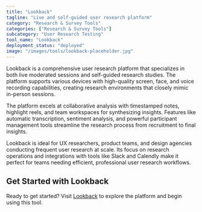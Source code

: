 ```yaml
---
title: "Lookback"
tagline: "Live and self-guided user research platform"
category: "Research & Survey Tools"
categories: ["Research & Survey Tools"]
subcategory: "User Research Testing"
tool_name: "Lookback"
deployment_status: "deployed"
image: "/images/tools/lookback-placeholder.jpg"
---
```

Lookback is a comprehensive user research platform that specializes in both live moderated sessions and self-guided research studies. The platform supports various devices with high-quality screen, face, and voice recording capabilities, creating research environments that closely mimic in-person sessions.

The platform excels at collaborative analysis with timestamped notes, highlight reels, and team workspaces for synthesizing insights. Features like automatic transcription, sentiment analysis, and powerful participant management tools streamline the research process from recruitment to final insights.

Lookback is ideal for UX researchers, product teams, and design agencies conducting frequent user research at scale. Its focus on research operations and integrations with tools like Slack and Calendly make it perfect for teams needing efficient, professional user research workflows.
## Get Started with Lookback

Ready to get started? Visit [Lookback](https://lookback.com) to explore the platform and begin using this tool.
